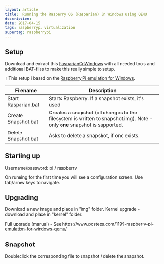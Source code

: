 ```yaml
---
layout: article
title:  Running the Rasperry OS (Rasparian) in Windows using QEMU
description:
date: 2017-04-15
tags: raspberrypi virtualization
supertag: raspberrypi
---
```


## Setup

Download and extract this [RasparianOnWindows](https://www.dropbox.com/s/we8v2sqayiyjh3s/RasparianOnWindows.zip?dl=1) with all needed tools and additional BAT-files to make this really simple to setup.

`!` This setup i based on the [Raspberry Pi emulation for Windows](https://sourceforge.net/projects/rpiqemuwindows/).

| Filename            | Description                                                                   |
| ------------------- | ----------------------------------------------------------------------------- |
| Start Rasparian.bat | Starts Raspberry. If a snapshot exists, it's used.                            |
| Create Snapshot.bat | Creates a snapshot (all changes to the filesystem is written to snapshot.img). Note - only **one** snapshot is supported. |
| Delete Snapshot.bat | Asks to delete a snapshot, if one exists.                                     |

## Starting up

Username/password: pi / raspberry

On running for the first time you will see a configuration screen. Use tab/arrow keys to navigate.

## Upgrading

Download a new image and place in "img" folder.
Kernel upgrade - download and place in "kernel" folder.

Full upgrade (manual) - See https://www.pcsteps.com/1199-raspberry-pi-emulation-for-windows-qemu/

## Snapshot

Doubleclick the corresponding file to snapshot / delete the snapshot.